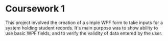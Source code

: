 # Coursework 1

This project involved the creation of a simple WPF form to take inputs for a system holding student records. 
It's main purpose was to show ability to use basic WPF fields, and to verify the validity of data entered by the user.
